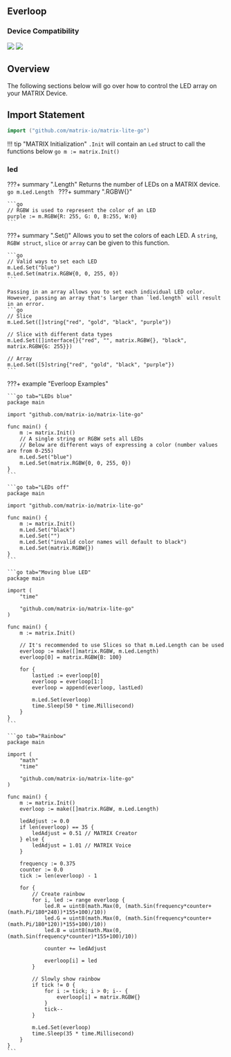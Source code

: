 <h2 style="padding-top:0">Everloop</h2>

### Device Compatibility
<img class="creator-compatibility-icon" src="../../../img/creator-icon.svg">
<img class="creator-compatibility-icon" src="../../../img/voice-icon.svg">

## Overview
The following sections below will go over how to control the LED array on your MATRIX Device.

## Import Statement
```go
import ("github.com/matrix-io/matrix-lite-go")
```

!!! tip "MATRIX Initialization"
    `.Init` will contain an `Led` struct to call the functions below
    ```go
    m := matrix.Init()
    ```

### led

???+ summary ".Length"
    Returns the number of LEDs on a MATRIX device.
    ```go
    m.Led.Length
    ```
???+ summary ".RGBW{}"

    ```go
    // RGBW is used to represent the color of an LED
    purple := m.RGBW{R: 255, G: 0, B:255, W:0}
    ```

???+ summary ".Set()"
    Allows you to set the colors of each LED. A `string`, `RGBW struct`, `slice` or `array` can be given to this function.

    ```go
    // Valid ways to set each LED
    m.Led.Set("blue")
    m.Led.Set(matrix.RGBW{0, 0, 255, 0})
    ```

    Passing in an array allows you to set each individual LED color. However, passing an array that's larger than `led.length` will result in an error.
    ```go
    // Slice
    m.Led.Set([]string{"red", "gold", "black", "purple"})

    // Slice with different data types
    m.Led.Set([]interface{}{"red", "", matrix.RGBW{}, "black", matrix.RGBW{G: 255}})

    // Array
    m.Led.Set([5]string{"red", "gold", "black", "purple"})
    ```
  
???+ example "Everloop Examples"

    ```go tab="LEDs blue"
    package main

    import "github.com/matrix-io/matrix-lite-go"

    func main() {
        m := matrix.Init()
        // A single string or RGBW sets all LEDs
        // Below are different ways of expressing a color (number values are from 0-255)
        m.Led.Set("blue")
        m.Led.Set(matrix.RGBW{0, 0, 255, 0})
    }
    ```

    ```go tab="LEDs off"
    package main

    import "github.com/matrix-io/matrix-lite-go"

    func main() {
        m := matrix.Init()
        m.Led.Set("black")
        m.Led.Set("")
        m.Led.Set("invalid color names will default to black")
        m.Led.Set(matrix.RGBW{})
    }
    ```

    ```go tab="Moving blue LED"
    package main

    import (
        "time"
        
        "github.com/matrix-io/matrix-lite-go"
    )

    func main() {
        m := matrix.Init()

        // It's recommended to use Slices so that m.Led.Length can be used
        everloop := make([]matrix.RGBW, m.Led.Length)
        everloop[0] = matrix.RGBW{B: 100}

        for {
            lastLed := everloop[0]
            everloop = everloop[1:]
            everloop = append(everloop, lastLed)

            m.Led.Set(everloop)
            time.Sleep(50 * time.Millisecond)
        }
    }
    ```

    ```go tab="Rainbow"
    package main

    import (
        "math"
        "time"

        "github.com/matrix-io/matrix-lite-go"
    )

    func main() {
        m := matrix.Init()
        everloop := make([]matrix.RGBW, m.Led.Length)

        ledAdjust := 0.0
        if len(everloop) == 35 {
            ledAdjust = 0.51 // MATRIX Creator
        } else {
            ledAdjust = 1.01 // MATRIX Voice
        }

        frequency := 0.375
        counter := 0.0
        tick := len(everloop) - 1

        for {
            // Create rainbow
            for i, led := range everloop {
                led.R = uint8(math.Max(0, (math.Sin(frequency*counter+(math.Pi/180*240))*155+100)/10))
                led.G = uint8(math.Max(0, (math.Sin(frequency*counter+(math.Pi/180*120))*155+100)/10))
                led.B = uint8(math.Max(0, (math.Sin(frequency*counter)*155+100)/10))

                counter += ledAdjust

                everloop[i] = led
            }

            // Slowly show rainbow
            if tick != 0 {
                for i := tick; i > 0; i-- {
                    everloop[i] = matrix.RGBW{}
                }
                tick--
            }

            m.Led.Set(everloop)
            time.Sleep(35 * time.Millisecond)
        }
    }
    ```